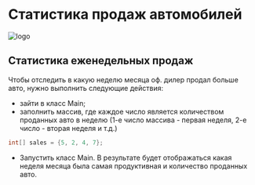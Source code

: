 # Статистика продаж автомобилей

![logo](https://cdnstatic.rg.ru/crop560x374/uploads/images/172/83/66/volkswagen_touareg_v6_tdi_368.jpeg)

## Статистика еженедельных продаж

Чтобы отследить в какую неделю месяца оф. дилер продал больше авто, 
нужно выполнить следующие действия:
* зайти в класс Main;
* заполнить массив, где каждое число является количеством проданных авто
в неделю (1-е число массива - первая неделя, 
2-е число - вторая неделя и т.д.)
~~~java
int[] sales = {5, 2, 4, 7};
~~~
* Запустить класс Main. В результате будет отображаться какая неделя месяца 
была самая продуктивная и количество проданных авто.
